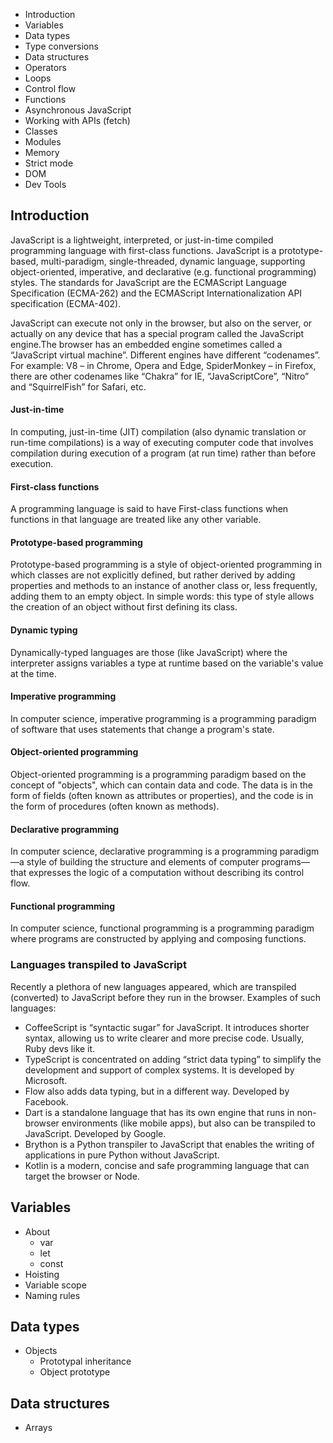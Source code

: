 - Introduction
- Variables 
- Data types
- Type conversions
- Data structures
- Operators
- Loops
- Control flow
- Functions
- Asynchronous JavaScript
- Working with APIs (fetch)
- Classes
- Modules
- Memory
- Strict mode
- DOM
- Dev Tools

## Introduction
JavaScript is a lightweight, interpreted, or just-in-time compiled programming language with first-class functions. JavaScript is a prototype-based, multi-paradigm, single-threaded, dynamic language, supporting object-oriented, imperative, and declarative (e.g. functional programming) styles. The standards for JavaScript are the ECMAScript Language Specification (ECMA-262) and the ECMAScript Internationalization API specification (ECMA-402).

JavaScript can execute not only in the browser, but also on the server, or actually on any device that has a special program called the JavaScript engine.The browser has an embedded engine sometimes called a “JavaScript virtual machine”. Different engines have different “codenames”. For example: V8 – in Chrome, Opera and Edge, SpiderMonkey – in Firefox, there are other codenames like “Chakra” for IE, “JavaScriptCore”, “Nitro” and “SquirrelFish” for Safari, etc.

#### Just-in-time
In computing, just-in-time (JIT) compilation (also dynamic translation or run-time compilations) is a way of executing computer code that involves compilation during execution of a program (at run time) rather than before execution.

#### First-class functions
A programming language is said to have First-class functions when functions in that language are treated like any other variable.

#### Prototype-based programming

Prototype-based programming is a style of object-oriented programming in which classes are not explicitly defined, but rather derived by adding properties and methods to an instance of another class or, less frequently, adding them to an empty object.
In simple words: this type of style allows the creation of an object without first defining its class.

#### Dynamic typing
Dynamically-typed languages are those (like JavaScript) where the interpreter assigns variables a type at runtime based on the variable's value at the time.

#### Imperative programming
In computer science, imperative programming is a programming paradigm of software that uses statements that change a program's state.

#### Object-oriented programming
Object-oriented programming is a programming paradigm based on the concept of "objects", which can contain data and code. The data is in the form of fields (often known as attributes or properties), and the code is in the form of procedures (often known as methods).

#### Declarative programming
In computer science, declarative programming is a programming paradigm—a style of building the structure and elements of computer programs—that expresses the logic of a computation without describing its control flow.

#### Functional programming
In computer science, functional programming is a programming paradigm where programs are constructed by applying and composing functions. 

### Languages transpiled to JavaScript
Recently a plethora of new languages appeared, which are transpiled (converted) to JavaScript before they run in the browser.
Examples of such languages:
- CoffeeScript is “syntactic sugar” for JavaScript. It introduces shorter syntax, allowing us to write clearer and more precise code. Usually, Ruby devs like it.
- TypeScript is concentrated on adding “strict data typing” to simplify the development and support of complex systems. It is developed by Microsoft.
- Flow also adds data typing, but in a different way. Developed by Facebook.
- Dart is a standalone language that has its own engine that runs in non-browser environments (like mobile apps), but also can be transpiled to JavaScript. Developed by Google.
- Brython is a Python transpiler to JavaScript that enables the writing of applications in pure Python without JavaScript.
- Kotlin is a modern, concise and safe programming language that can target the browser or Node.

## Variables
- About
  - var
  - let
  - const 
- Hoisting
- Variable scope
- Naming rules

## Data types
- Objects
  - Prototypal inheritance 
  - Object prototype

## Data structures
- Arrays
